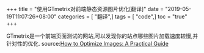 +++
title = "使用GTmetrix对前端静态资源图片优化[翻译]"
date = "2019-05-19T11:07:26+08:00"
categories = [ "翻译",]
tags = [ "code",]
toc = "true"
+++


GTmetrix是一个前端页面测试的网站,可以发现你的站点哪些图片加载速度较慢,并针对性的优化.
source:[How to Optimize Images: A Practical Guide](https://gtmetrix.com/blog/how-to-optimize-images-a-practical-guide/)
<!--more-->
